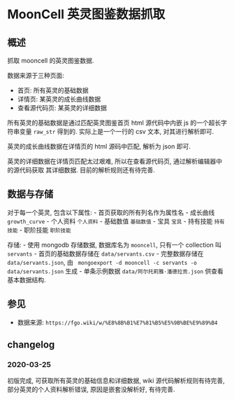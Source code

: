 # MoonCell 英灵图鉴数据抓取

## 概述

抓取 mooncell 的英灵图鉴数据.

数据来源于三种页面:
- 首页: 所有英灵的基础数据
- 详情页: 某英灵的成长曲线数据
- 查看源代码页: 某英灵的详细数据

所有英灵的基础数据是通过匹配英灵图鉴首页 html 源代码中内嵌 js 的一个超长字符串变量
`raw_str` 得到的. 实际上是一个一行的 csv 文本, 对其进行解析即可.

英灵的成长曲线数据在详情页的 html 源码中匹配, 解析为 json 即可.

英灵的详细数据在详情页匹配太过艰难, 所以在查看源代码页, 通过解析编辑器中的源代码获取
其详细数据. 目前的解析规则还有待完善.

## 数据与存储

对于每一个英灵, 包含以下属性:
    - 首页获取的所有列名作为属性名
    - 成长曲线 `growth_curve`
    - 个人资料 `个人资料`
    - 基础数值 `基础数值`
    - 宝具 `宝具`
    - 持有技能 `持有技能`
    - 职阶技能 `职阶技能`

存储:
    - 使用 mongodb 存储数据, 数据库名为 `mooncell`, 只有一个 collection 叫 `servants`
    - 首页的基础数据存储在 `data/servants.csv`
    - 完整数据存储在 `data/servants.json`, 由 `
    mongoexport -d mooncell -c servants -o data/servants.json` 生成
    - 单条示例数据 `data/阿尔托莉雅·潘德拉贡.json` 供查看基本数据结构.

## 参见

- 数据来源: `https://fgo.wiki/w/%E8%8B%B1%E7%81%B5%E5%9B%BE%E9%89%B4`


## changelog

### 2020-03-25

初版完成, 可获取所有英灵的基础信息和详细数据, wiki 源代码解析规则有待完善, 
部分英灵的个人资料解析错误, 原因是嵌套没解析好, 有待完善.

